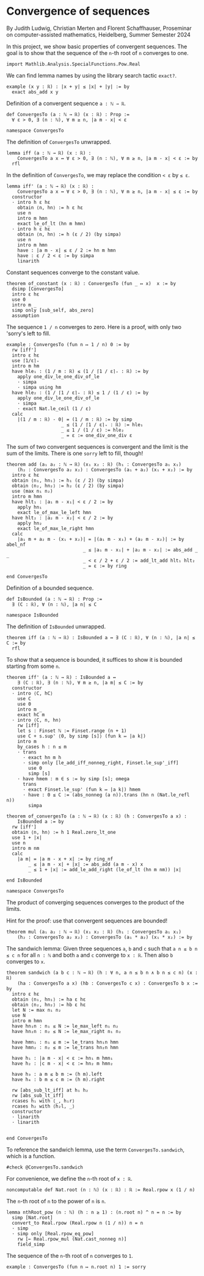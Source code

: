 # Convergence of sequences

By Judith Ludwig, Christian Merten and Florent Schaffhauser,
Proseminar on computer-assisted mathematics,
Heidelberg, Summer Semester 2024

In this project, we show basic properties of convergent sequences. The goal is to show that the sequence of the `n`-th root of `n` converges to one.

```lean
import Mathlib.Analysis.SpecialFunctions.Pow.Real
```

We can find lemma names by using the library search tactic `exact?`.

```lean
example (x y : ℝ) : |x + y| ≤ |x| + |y| := by
  exact abs_add x y
```

Definition of a convergent sequence `a : ℕ → ℝ`.

```lean
def ConvergesTo (a : ℕ → ℝ) (x : ℝ) : Prop :=
  ∀ ε > 0, ∃ (n : ℕ), ∀ m ≥ n, |a m - x| < ε

namespace ConvergesTo
```

The definition of `ConvergesTo` unwrapped.

```lean
lemma iff (a : ℕ → ℝ) (x : ℝ) :
    ConvergesTo a x ↔ ∀ ε > 0, ∃ (n : ℕ), ∀ m ≥ n, |a m - x| < ε := by
  rfl
```

In the definition of `ConvergesTo`, we may replace the condition `< ε` by `≤ ε`.

```lean
lemma iff' (a : ℕ → ℝ) (x : ℝ) :
    ConvergesTo a x ↔ ∀ ε > 0, ∃ (n : ℕ), ∀ m ≥ n, |a m - x| ≤ ε := by
  constructor
  · intro h ε hε
    obtain ⟨n, hn⟩ := h ε hε
    use n
    intro m hmn
    exact le_of_lt (hn m hmn)
  · intro h ε hε
    obtain ⟨n, hn⟩ := h (ε / 2) (by simpa)
    use n
    intro m hmn
    have : |a m - x| ≤ ε / 2 := hn m hmn
    have : ε / 2 < ε := by simpa
    linarith
```

Constant sequences converge to the constant value.

```lean
theorem of_constant (x : ℝ) : ConvergesTo (fun _ ↦ x)  x := by
  dsimp [ConvergesTo]
  intro ε hε
  use 0
  intro m _
  simp only [sub_self, abs_zero]
  assumption
```

The sequence `1 / n` converges to zero. Here is a proof, with only two 'sorry's left to fill.

```lean
example : ConvergesTo (fun n ↦ 1 / n) 0 := by
  rw [iff']
  intro ε hε
  use ⌈1/ε⌉₊
  intro m hm
  have hle₁ : (1 / m : ℝ) ≤ (1 / ⌈1 / ε⌉₊ : ℝ) := by
    apply one_div_le_one_div_of_le
    · simpa
    · simpa using hm
  have hle₂ : (1 / ⌈1 / ε⌉₊ : ℝ) ≤ 1 / (1 / ε) := by
    apply one_div_le_one_div_of_le
    · simpa
    · exact Nat.le_ceil (1 / ε)
  calc
    |(1 / m : ℝ) - 0| = (1 / m : ℝ) := by simp
                    _ ≤ (1 / ⌈1 / ε⌉₊ : ℝ) := hle₁
                    _ ≤ 1 / (1 / ε) := hle₂
                    _ = ε := one_div_one_div ε
```

The sum of two convergent sequences is convergent and the limit is the sum of the limits. There is one `sorry` left to fill, though!

```lean
theorem add (a₁ a₂ : ℕ → ℝ) (x₁ x₂ : ℝ) (h₁ : ConvergesTo a₁ x₁)
    (h₂ : ConvergesTo a₂ x₂) : ConvergesTo (a₁ + a₂) (x₁ + x₂) := by
  intro ε hε
  obtain ⟨n₁, hn₁⟩ := h₁ (ε / 2) (by simpa)
  obtain ⟨n₂, hn₂⟩ := h₂ (ε / 2) (by simpa)
  use (max n₁ n₂)
  intro m hmn
  have hlt₁ : |a₁ m - x₁| < ε / 2 := by
    apply hn₁
    exact le_of_max_le_left hmn
  have hlt₂ : |a₂ m - x₂| < ε / 2 := by
    apply hn₂
    exact le_of_max_le_right hmn
  calc
    |a₁ m + a₂ m - (x₁ + x₂)| = |(a₁ m - x₁) + (a₂ m - x₂)| := by abel_nf
                            _ ≤ |a₁ m - x₁| + |a₂ m - x₂| := abs_add _ _
                            _ < ε / 2 + ε / 2 := add_lt_add hlt₁ hlt₂
                            _ = ε := by ring

end ConvergesTo
```

Definition of a bounded sequence.

```lean
def IsBounded (a : ℕ → ℝ) : Prop :=
  ∃ (C : ℝ), ∀ (n : ℕ), |a n| ≤ C

namespace IsBounded
```

The definition of `IsBounded` unwrapped.

```lean
theorem iff (a : ℕ → ℝ) : IsBounded a ↔ ∃ (C : ℝ), ∀ (n : ℕ), |a n| ≤ C := by
  rfl
```

To show that a sequence is bounded, it suffices to show it is bounded starting
from some `n`.

```lean
theorem iff' (a : ℕ → ℝ) : IsBounded a ↔
    ∃ (C : ℝ), ∃ (n : ℕ), ∀ m ≥ n, |a m| ≤ C := by
  constructor
  · intro ⟨C, hC⟩
    use C
    use 0
    intro m _
    exact hC m
  · intro ⟨C, n, hn⟩
    rw [iff]
    let s : Finset ℕ := Finset.range (n + 1)
    use C + s.sup' ⟨0, by simp [s]⟩ (fun k ↦ |a k|)
    intro m
    by_cases h : n ≤ m
    · trans
      · exact hn m h
      · simp only [le_add_iff_nonneg_right, Finset.le_sup'_iff]
        use 0
        simp [s]
    · have hmem : m ∈ s := by simp [s]; omega
      trans
      · exact Finset.le_sup' (fun k ↦ |a k|) hmem
      · have : 0 ≤ C := (abs_nonneg (a n)).trans (hn n (Nat.le_refl n))
        simpa

theorem of_convergesTo (a : ℕ → ℝ) (x : ℝ) (h : ConvergesTo a x) :
    IsBounded a := by
  rw [iff']
  obtain ⟨n, hn⟩ := h 1 Real.zero_lt_one
  use 1 + |x|
  use n
  intro m nm
  calc
    |a m| = |a m - x + x| := by ring_nf
        _ ≤ |a m - x| + |x| := abs_add (a m - x) x
        _ ≤ 1 + |x| := add_le_add_right (le_of_lt (hn m nm)) |x|

end IsBounded

namespace ConvergesTo
```

The product of converging sequences converges to the product of the limits.

Hint for the proof: use that convergent sequences are bounded!

```lean
theorem mul (a₁ a₂ : ℕ → ℝ) (x₁ x₂ : ℝ) (h₁ : ConvergesTo a₁ x₁)
    (h₂ : ConvergesTo a₂ x₂) : ConvergesTo (a₁ * a₂) (x₁ * x₂) := by
```

The sandwich lemma: Given three sequences `a`, `b` and `c` such that
`a n ≤ b n ≤ c n` for all `n : ℕ` and both `a` and `c` converge to `x : ℝ`. Then also
`b` converges to `x`.

```lean
theorem sandwich (a b c : ℕ → ℝ) (h : ∀ n, a n ≤ b n ∧ b n ≤ c n) (x : ℝ)
    (ha : ConvergesTo a x) (hb : ConvergesTo c x) : ConvergesTo b x := by
  intro ε hε
  obtain ⟨n₁, hn₁⟩ := ha ε hε
  obtain ⟨n₂, hn₂⟩ := hb ε hε
  let N := max n₁ n₂
  use N
  intro m hmn
  have hn₁n : n₁ ≤ N := le_max_left n₁ n₂
  have hn₂n : n₂ ≤ N := le_max_right n₁ n₂

  have hmn₁ : n₁ ≤ m := le_trans hn₁n hmn
  have hmn₂ : n₂ ≤ m := le_trans hn₂n hmn

  have h₁ : |a m - x| < ε := hn₁ m hmn₁
  have h₂ : |c m - x| < ε := hn₂ m hmn₂

  have h₃ : a m ≤ b m := (h m).left
  have h₄ : b m ≤ c m := (h m).right

  rw [abs_sub_lt_iff] at h₁ h₂
  rw [abs_sub_lt_iff]
  rcases h₁ with ⟨_, h₁r⟩
  rcases h₂ with ⟨h₂l, _⟩
  constructor
  · linarith
  · linarith


end ConvergesTo
```

To reference the sandwich lemma, use the term `ConvergesTo.sandwich`, which is a function.

```lean
#check @ConvergesTo.sandwich
```

For convenience, we define the `n`-th root of `x : ℝ`.

```lean
noncomputable def Nat.root (n : ℕ) (x : ℝ) : ℝ := Real.rpow x (1 / n)
```

The `n`-th root of `n` to the power of `n` is `n`.

```lean
lemma nthRoot_pow (n : ℕ) (h : n ≥ 1) : (n.root n) ^ n = n := by
  simp [Nat.root]
  convert_to Real.rpow (Real.rpow n (1 / n)) n = n
  · simp
  · simp only [Real.rpow_eq_pow]
    rw [← Real.rpow_mul (Nat.cast_nonneg n)]
    field_simp
```

The sequence of the `n`-th root of `n` converges to `1`.

```lean
example : ConvergesTo (fun n ↦ n.root n) 1 := sorry
```
